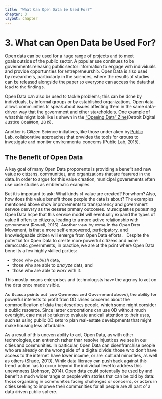 ```yaml
---
title: "What Can Open Data be Used For?"
chapter: 3
layout: chapter
---
```


# 3. What can Open Data be Used For?

Open data can be used for a huge range of projects and to meet goals outside of the public sector. A popular use continues to be governments releasing public sector information to engage with individuals and provide opportunities for entrepreneurship. Open Data is also used by researchers, particularly in the sciences, where the results of studies can be released alongside the paper so everyone can access the data that lead to the findings.

Open Data can also be used to tackle problems; this can be done by individuals, by informal groups or by established organizations. Open data allows communities to speak about issues affecting them in the same data-driven way that the government and other stakeholders. One example of what this might look like is shown in the [“Opening Data” Zine](https://www.google.com/url?q=https://www.alliedmedia.org/news/2015/09/17/opening-data-zine-here&sa=D&ust=1473021927314000&usg=AFQjCNFE1VpFv3F2WFSaz7sCZC2SLrZYoA)(Detroit Digital Justice Coalition, 2015).    

Another is Citizen Science initiatives, like those undertaken by <span class="c2">[Public Lab](https://www.google.com/url?q=https://publiclab.org/&sa=D&ust=1473021927314000&usg=AFQjCNFi06UuULCFbbrPVEJn98_5L6_1uA), collaborative approaches that provides the tools for groups to investigate and monitor environmental concerns (Public Lab, 2015).

## The Benefit of Open Data

A key goal of many Open Data proponents is providing a benefit and new value to citizens, communities, and organizations that are featured in the data. In order to argue for this value creation, municipal governments often use case studies as emblematic examples.

But it is important to ask: What kinds of value are created? For whom? Also, how does this value benefit those people the data is about? The examples mentioned above show improvements to transparency and government service delivery as the desired primary outcomes. Municipalities publishing Open Data hope that this service model will eventually expand the types of value it offers to citizens, leading to a more active relationship with government (Powell, 2015). Another view by some in the Open Data Movement, is that a more self-empowered, participatory, and knowledgeable citizen will emerge from Open Data efforts. 
 
Despite the potential for Open Data to create more powerful citizens and more democratic governments, in practice, we are at the point where Open Data benefits a few highly skilled parties:

* those who *publish* data,  
* those who are able to *analyze* data, and 
* those who are able to *work* with it.   

This mostly means enterprises and technologists have the agency to act on the data once made visible. 

As Scassa points out (see Openness and Government above), the ability for powerful interests to profit from OD raises concerns about the commodification of data that describes people, which some might consider a public resource. Since larger corporations can use OD without much oversight, care must be taken to evaluate and call attention to their uses, such as using public OD sets to plan real-estate developments that might make housing less affordable.

As a result of this uneven ability to act, Open Data, as with other technologies, can entrench rather than resolve injustices we see in our cities and communities. In particular, Open Data can disenfranchise people who are already on the wrong side of  a digital divide: those who don’t have access to the internet, have lower income, or are  cultural minorities, as well as others (Shade, 2010). While data literacy can push back against this trend, action has to occur beyond the individual level to address this unevenness (Johnson, 2014). Open data could potentially be used by and benefit a much wider range of people with stories that can be told by data: those organizing in communities facing challenges or concerns, or actors in cities seeking to improve their communities for all people are all part of a data driven public sphere.
